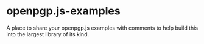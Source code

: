 # openpgp.js-examples
A place to share your openpgp.js examples with comments to help build this into the largest library of its kind.
